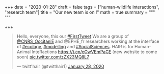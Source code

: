 +++
date = "2020-01-28"
draft = false
tags = ["human-wildlife interactions", "research team"]
title = "Our new team is on !"
math = true
summary = """
"""

+++

<blockquote class="twitter-tweet"><p lang="en" dir="ltr">Hello, everyone, this our <a href="https://twitter.com/hashtag/FirstTweet?src=hash&amp;ref_src=twsrc%5Etfw">#FirstTweet</a> We are a group of <a href="https://twitter.com/CNRS_OccitaniE?ref_src=twsrc%5Etfw">@CNRS_OccitaniE</a> and @EPHE_fr researchers working at the interface of <a href="https://twitter.com/hashtag/ecology?src=hash&amp;ref_src=twsrc%5Etfw">#ecology</a>, <a href="https://twitter.com/hashtag/modelling?src=hash&amp;ref_src=twsrc%5Etfw">#modelling</a> and <a href="https://twitter.com/hashtag/SocialSciences?src=hash&amp;ref_src=twsrc%5Etfw">#SocialSciences</a>. HAIR is for Human-Animal InteRactions <a href="https://t.co/cCwVEmPaCE">https://t.co/cCwVEmPaCE</a> (new website to come soon) <a href="https://t.co/zZX23MQ8L7">pic.twitter.com/zZX23MQ8L7</a></p>&mdash; twitt&#39;hair (@twitthair1) <a href="https://twitter.com/twitthair1/status/1222173604680470529?ref_src=twsrc%5Etfw">January 28, 2020</a></blockquote> <script async src="https://platform.twitter.com/widgets.js" charset="utf-8"></script> 

